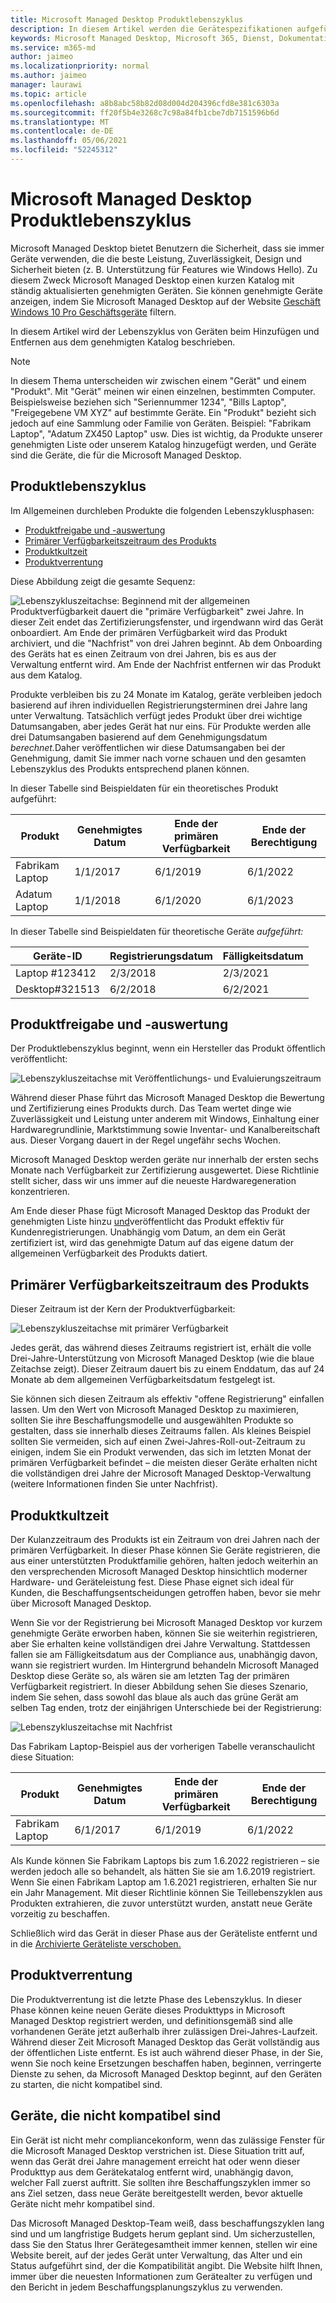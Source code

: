 ```yaml
---
title: Microsoft Managed Desktop Produktlebenszyklus
description: In diesem Artikel werden die Gerätespezifikationen aufgeführt, die in der Microsoft Managed Desktop.
keywords: Microsoft Managed Desktop, Microsoft 365, Dienst, Dokumentation
ms.service: m365-md
author: jaimeo
ms.localizationpriority: normal
ms.author: jaimeo
manager: laurawi
ms.topic: article
ms.openlocfilehash: a8b8abc58b82d08d004d204396cfd8e381c6303a
ms.sourcegitcommit: ff20f5b4e3268c7c98a84fb1cbe7db7151596b6d
ms.translationtype: MT
ms.contentlocale: de-DE
ms.lasthandoff: 05/06/2021
ms.locfileid: "52245312"
---
```

# <a name="microsoft-managed-desktop-product-lifecycle"></a>Microsoft Managed Desktop Produktlebenszyklus

Microsoft Managed Desktop bietet Benutzern die Sicherheit, dass sie immer Geräte verwenden, die die beste Leistung, Zuverlässigkeit, Design und Sicherheit bieten (z. B. Unterstützung für Features wie Windows Hello). Zu diesem Zweck Microsoft Managed Desktop einen kurzen Katalog mit ständig aktualisierten genehmigten Geräten. Sie können genehmigte Geräte anzeigen, indem Sie Microsoft Managed Desktop auf der Website [Geschäft Windows 10 Pro Geschäftsgeräte](https://www.microsoft.com/windowsforbusiness/view-all-devices) filtern.
 
In diesem Artikel wird der Lebenszyklus von Geräten beim Hinzufügen und Entfernen aus dem genehmigten Katalog beschrieben. 

> [!NOTE]
> In diesem Thema unterscheiden wir zwischen einem "Gerät" und einem "Produkt". Mit "Gerät" meinen wir einen einzelnen, bestimmten Computer. Beispielsweise beziehen sich "Seriennummer 1234", "Bills Laptop", "Freigegebene VM XYZ" auf bestimmte Geräte. Ein "Produkt" bezieht sich jedoch auf eine Sammlung oder Familie von Geräten. Beispiel: "Fabrikam Laptop", "Adatum ZX450 Laptop" usw. Dies ist wichtig, da Produkte unserer genehmigten Liste oder unserem Katalog hinzugefügt werden, und Geräte sind die Geräte, die für die Microsoft Managed Desktop.

## <a name="product-lifecycle"></a>Produktlebenszyklus

 Im Allgemeinen durchleben Produkte die folgenden Lebenszyklusphasen:

- [Produktfreigabe und -auswertung](#product-release-and-evaluation)
- [Primärer Verfügbarkeitszeitraum des Produkts](#product-primary-availability-period)
- [Produktkultzeit](#product-grace-period)
- [Produktverrentung](#product-retirement)


Diese Abbildung zeigt die gesamte Sequenz:

![Lebenszykluszeitachse: Beginnend mit der allgemeinen Produktverfügbarkeit dauert die "primäre Verfügbarkeit" zwei Jahre. In dieser Zeit endet das Zertifizierungsfenster, und irgendwann wird das Gerät onboardiert. Am Ende der primären Verfügbarkeit wird das Produkt archiviert, und die "Nachfrist" von drei Jahren beginnt. Ab dem Onboarding des Geräts hat es einen Zeitraum von drei Jahren, bis es aus der Verwaltung entfernt wird. Am Ende der Nachfrist entfernen wir das Produkt aus dem Katalog.](../../media/non-dark1-edits.PNG)

Produkte verbleiben bis zu 24 Monate <em></em> im Katalog, geräte verbleiben jedoch basierend auf ihren individuellen Registrierungsterminen drei Jahre lang unter Verwaltung. Tatsächlich verfügt jedes Produkt über drei wichtige Datumsangaben, aber jedes Gerät hat nur eins. Für Produkte werden alle drei Datumsangaben basierend auf dem Genehmigungsdatum <em>berechnet.</em>Daher veröffentlichen wir diese Datumsangaben bei der Genehmigung, damit Sie immer nach vorne schauen und den gesamten Lebenszyklus des Produkts entsprechend planen können.

In dieser Tabelle sind Beispieldaten für ein theoretisches Produkt aufgeführt:


|Produkt  |Genehmigtes Datum  |Ende der primären Verfügbarkeit  |Ende der Berechtigung  |
|---------|---------|---------|---------|
|Fabrikam Laptop    | 1/1/2017 | 6/1/2019 | 6/1/2022 |
|Adatum Laptop   | 1/1/2018 | 6/1/2020 | 6/1/2023  |

In dieser Tabelle sind Beispieldaten für theoretische Geräte *aufgeführt:*


|Geräte-ID  |Registrierungsdatum  |Fälligkeitsdatum  |
|---------|---------|---------|
|Laptop #123412     |  2/3/2018       |  2/3/2021       |
|Desktop#321513     | 6/2/2018        |  6/2/2021       |


## <a name="product-release-and-evaluation"></a>Produktfreigabe und -auswertung

Der Produktlebenszyklus beginnt, wenn ein Hersteller das Produkt öffentlich veröffentlicht:

![Lebenszykluszeitachse mit Veröffentlichungs- und Evaluierungszeitraum](../../media/non-dark3-edits.PNG)

Während dieser Phase führt das Microsoft Managed Desktop die Bewertung und Zertifizierung eines Produkts durch. Das Team wertet dinge wie Zuverlässigkeit und Leistung unter anderem mit Windows, Einhaltung einer Hardwaregrundlinie, Marktstimmung sowie Inventar- und Kanalbereitschaft aus. Dieser Vorgang dauert in der Regel ungefähr sechs Wochen.
  
Microsoft Managed Desktop werden geräte nur innerhalb der ersten sechs Monate nach Verfügbarkeit zur Zertifizierung ausgewertet. Diese Richtlinie stellt sicher, dass wir uns immer auf die neueste Hardwaregeneration konzentrieren.
 
Am Ende dieser Phase fügt Microsoft Managed Desktop das Produkt der genehmigten Liste hinzu [und](device-list.md)veröffentlicht das Produkt effektiv für Kundenregistrierungen. Unabhängig vom Datum, an dem ein  Gerät zertifiziert ist, wird das genehmigte Datum auf das eigene datum der allgemeinen Verfügbarkeit des Produkts datiert. 


## <a name="product-primary-availability-period"></a>Primärer Verfügbarkeitszeitraum des Produkts

Dieser Zeitraum ist der Kern der Produktverfügbarkeit:

![Lebenszykluszeitachse mit primärer Verfügbarkeit](../../media/non-dark4-edits.PNG)

Jedes gerät, das während dieses Zeitraums registriert ist, erhält die volle Drei-Jahre-Unterstützung von Microsoft Managed Desktop (wie die blaue Zeitachse zeigt). Dieser Zeitraum dauert bis zu einem Enddatum, das auf 24 Monate ab dem allgemeinen Verfügbarkeitsdatum festgelegt ist.

Sie können sich diesen Zeitraum als effektiv "offene Registrierung" einfallen lassen. Um den Wert von Microsoft Managed Desktop zu maximieren, sollten Sie ihre Beschaffungsmodelle und ausgewählten Produkte so gestalten, dass sie innerhalb dieses Zeitraums fallen. Als kleines Beispiel sollten Sie vermeiden, sich auf einen Zwei-Jahres-Roll-out-Zeitraum zu einigen, indem Sie ein Produkt verwenden, das sich im [](#product-grace-period) letzten Monat der primären Verfügbarkeit befindet – die meisten dieser Geräte erhalten nicht die vollständigen drei Jahre der Microsoft Managed Desktop-Verwaltung (weitere Informationen finden Sie unter Nachfrist).  

## <a name="product-grace-period"></a>Produktkultzeit

Der Kulanzzeitraum des Produkts ist ein Zeitraum von drei Jahren nach der primären Verfügbarkeit. In dieser Phase können Sie Geräte registrieren, die aus einer unterstützten Produktfamilie gehören, halten jedoch weiterhin an den versprechenden Microsoft Managed Desktop hinsichtlich moderner Hardware- und Geräteleistung fest. Diese Phase eignet sich ideal für Kunden, die Beschaffungsentscheidungen getroffen haben, bevor sie mehr über Microsoft Managed Desktop. 

Wenn Sie vor der Registrierung bei Microsoft Managed Desktop vor kurzem genehmigte Geräte erworben haben, können Sie sie weiterhin registrieren, aber Sie erhalten keine vollständigen drei Jahre Verwaltung. Stattdessen fallen sie am Fälligkeitsdatum aus der Compliance aus, unabhängig davon, wann sie registriert wurden. Im Hintergrund behandeln Microsoft Managed Desktop diese Geräte so, als wären sie am letzten Tag der primären Verfügbarkeit registriert. In dieser Abbildung sehen Sie dieses Szenario, indem Sie sehen, dass sowohl das blaue als auch das grüne Gerät am selben Tag enden, trotz der einjährigen Unterschiede bei der Registrierung:


![Lebenszykluszeitachse mit Nachfrist](../../media/non-dark2-edits.PNG)

Das Fabrikam Laptop-Beispiel aus der vorherigen Tabelle veranschaulicht diese Situation: 

|Produkt  |Genehmigtes Datum  |Ende der primären Verfügbarkeit  |Ende der Berechtigung  |
|---------|---------|---------|---------|
|Fabrikam Laptop    | 6/1/2017 | 6/1/2019 | 6/1/2022 |

Als Kunde können Sie Fabrikam Laptops bis zum 1.6.2022 registrieren – sie werden jedoch alle so behandelt, als hätten Sie sie am 1.6.2019 registriert. Wenn Sie einen Fabrikam Laptop am 1.6.2021 registrieren, erhalten Sie nur ein Jahr Management. Mit dieser Richtlinie können Sie Teillebenszyklen aus Produkten extrahieren, die zuvor unterstützt wurden, anstatt neue Geräte vorzeitig zu beschaffen. 

Schließlich wird das Gerät in dieser [](device-list.md) Phase aus der Geräteliste entfernt und in die [Archivierte Geräteliste verschoben.](archived-device-list.md)


## <a name="product-retirement"></a>Produktverrentung

Die Produktverrentung ist die letzte Phase des Lebenszyklus. In dieser Phase können keine neuen Geräte dieses Produkttyps in Microsoft Managed Desktop registriert werden, und definitionsgemäß sind alle vorhandenen Geräte jetzt außerhalb ihrer zulässigen Drei-Jahres-Laufzeit. Während dieser Zeit Microsoft Managed Desktop das Gerät vollständig aus der öffentlichen Liste entfernt. Es ist auch während dieser Phase, in der Sie, wenn Sie noch keine Ersetzungen beschaffen haben, beginnen, verringerte Dienste zu sehen, da Microsoft Managed Desktop beginnt, auf den Geräten zu starten, die nicht kompatibel sind. 

## <a name="devices-that-are-out-of-compliance"></a>Geräte, die nicht kompatibel sind

Ein Gerät ist nicht mehr compliancekonform, wenn das zulässige Fenster für die Microsoft Managed Desktop verstrichen ist. Diese Situation tritt auf, wenn das Gerät drei Jahre management erreicht hat oder wenn dieser Produkttyp aus dem Gerätekatalog entfernt wird, unabhängig davon, welcher Fall zuerst auftritt. Sie sollten ihre Beschaffungszyklen immer so ans Ziel setzen, dass neue Geräte bereitgestellt werden, bevor aktuelle Geräte nicht mehr kompatibel sind.

Das Microsoft Managed Desktop-Team weiß, dass beschaffungszyklen lang sind und um langfristige Budgets herum geplant sind. Um sicherzustellen, dass Sie den Status Ihrer Gerätegesamtheit [](https://aka.ms/mmdportal) immer kennen, stellen wir eine Website bereit, auf der jedes Gerät unter Verwaltung, das Alter und ein Status aufgeführt sind, der die Kompatibilität angibt. Die Website hilft Ihnen, immer über die neuesten Informationen zum Gerätealter zu verfügen und den Bericht in jedem Beschaffungsplanungszyklus zu verwenden. 







